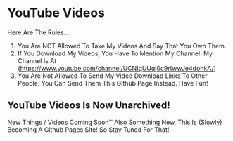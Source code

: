 # YouTube Videos
Here Are The Rules...
1. You Are NOT Allowed To Take My Videos And Say That You Own Them.
2. If You Download My Videos, You Have To Mention My Channel. My Channel Is At (https://www.youtube.com/channel/UCNIqUUqj0c9rIwwJe4dohkA/)
3. You Are Not Allowed To Send My Video Download Links To Other People. You Can Send Them This Github Page Instead.
Have Fun!
## YouTube Videos Is Now Unarchived!
New Things / Videos Coming Soon™
Also Something New, This Is (Slowly) Becoming A Github Pages Site! So Stay Tuned For That!
